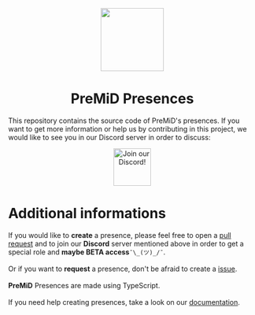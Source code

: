 <div align="center">
    <img src="https://avatars3.githubusercontent.com/u/46326568?s=400&amp;u=15e4a4988014780288d30ffb969fd1569fec23e6&amp;v=4" width="128px" style="max-width:100%;">
    <h1>PreMiD Presences</h1>
</div>

This repository contains the source code of PreMiD's presences. If you want to get more information or help us by contributing in this project, we would like to see you in our Discord server in order to discuss: 

<div align="center">
    <a href="https://discord.gg/WvfVZ8T" title="Join our Discord!" rel="nofollow">
    <img src="https://camo.githubusercontent.com/987903b512adb37c953df3e83f1921dc29140493/68747470733a2f2f646973636f72646170702e636f6d2f6170692f6775696c64732f3439333133303733303534393830353035372f7769646765742e706e673f7374796c653d62616e6e657232" height="76px" alt="Join our Discord!" data-canonical-src="https://discordapp.com/api/guilds/493130730549805057/widget.png?style=banner2" style="max-width:100%;">
    </a>
</div>

<h1>Additional informations</h1>

If you would like to <strong>create</strong> a presence, please feel free to open a <a href="https://github.com/PreMiD/Presences/pulls">pull request</a> and to join our <strong>Discord</strong> server mentioned above in order to get a special role and <strong>maybe BETA access</strong>`¯\_(ツ)_/¯`.<br><br> Or if you want to <strong>request</strong> a presence, don't be afraid to create a <a href="https://github.com/PreMiD/Presences/issues/new">issue</a>. <br><br> <strong>PreMiD</strong> Presences are made using TypeScript. <br><br>If you need help creating presences, take a look on our <a href="docs.premid.app">documentation</a>.
